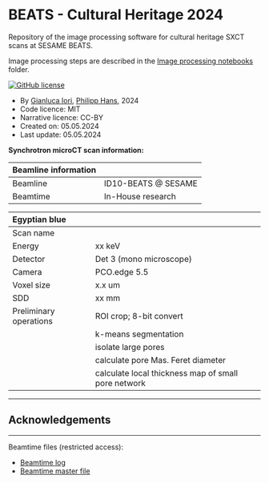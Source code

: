 # BEATS - Cultural Heritage 2024

Repository of the image processing software for cultural heritage SXCT scans at SESAME BEATS.

Image processing steps are described in the [Image processing notebooks](./notebooks) folder.

[![GitHub license](https://img.shields.io/github/license/gianthk/BEATS-CH2024)](https://github.com/gianthk/BEATS-CH2024/blob/master/LICENSE)

- By [Gianluca Iori](https://github.com/gianthk), [Philipp Hans](https://github.com/phlpphns), 2024
- Code licence: MIT
- Narrative licence: CC-BY
- Created on:  05.05.2024
- Last update: 05.05.2024

**Synchrotron microCT scan information:**

| Beamline information |                     |
|:---------------------|:--------------------|
| Beamline             | ID10-BEATS @ SESAME |
| Beamtime             | In-House research   |

| Egyptian blue          |                                                     |
|:-----------------------|:----------------------------------------------------|
| Scan name              |                                                     |
| Energy                 | xx keV                                              |
| Detector               | Det 3 (mono microscope)                             |
| Camera                 | PCO.edge 5.5                                        |
| Voxel size             | x.x um                                              |
| SDD                    | xx mm                                               |
| Preliminary operations | ROI crop; 8-bit convert                             |
|                        | k-means segmentation                                |
|                        | isolate large pores                                 |
|                        | calculate pore Mas. Feret diameter                  |
|                        | calculate local thickness map of small pore network |


---
## Acknowledgements

---
Beamtime files (restricted access):
- [Beamtime log]()
- [Beamtime master file]()
